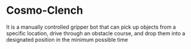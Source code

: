 # Cosmo-Clench
It is a manually controlled gripper bot that can pick up objects from a specific location, drive through an obstacle course, and drop them into a designated position in the minimum possible time
